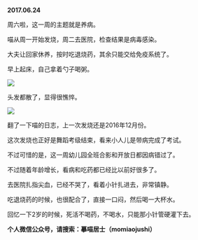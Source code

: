 
          
            
**2017.06.24**

周六啦，这一周的主题就是养病。

喵从周一开始发烧，周二去医院，检查结果是病毒感染。

大夫让回家休养，按时吃退烧药，其余只能交给免疫系统了。

早上起床，自己拿着勺子喝粥。




![](//upload-images.jianshu.io/upload_images/51001-841ddbe6f8c18979.jpg)




头发都散了，显得很憔悴。




![](//upload-images.jianshu.io/upload_images/51001-96ee1d7250401491.jpg)




翻了一下喵的日志，上一次发烧还是2016年12月份。

这次发烧也正好是舞蹈考级结束，看来小人儿是带病完成了考试。

不过可惜的是，这一周幼儿园全班合影和开放日都因病错过了。

不过随着年龄增长，看病和吃药都已经比以前好很多了。

去医院扎指尖血，已经不哭了，看着小针扎进去，非常镇静。

吃退烧药的时候，也很配合了，直接一口闷，然后喝一大杯水。

回忆一下2岁的时候，死活不喝药，不喝水，只能那小针管硬灌下去。


**个人微信公众号，请搜索：摹喵居士（momiaojushi）**

          
        